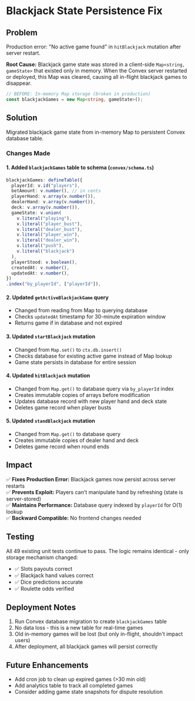# Blackjack State Persistence Fix

## Problem
Production error: "No active game found" in `hitBlackjack` mutation after server restart.

**Root Cause:** Blackjack game state was stored in a client-side `Map<string, gameState>` that existed only in memory. When the Convex server restarted or deployed, this Map was cleared, causing all in-flight blackjack games to disappear.

```typescript
// BEFORE: In-memory Map storage (broken in production)
const blackjackGames = new Map<string, gameState>();
```

## Solution
Migrated blackjack game state from in-memory Map to persistent Convex database table.

### Changes Made

#### 1. Added `blackjackGames` table to schema (`convex/schema.ts`)
```typescript
blackjackGames: defineTable({
  playerId: v.id("players"),
  betAmount: v.number(), // in cents
  playerHand: v.array(v.number()),
  dealerHand: v.array(v.number()),
  deck: v.array(v.number()),
  gameState: v.union(
    v.literal("playing"),
    v.literal("player_bust"),
    v.literal("dealer_bust"),
    v.literal("player_win"),
    v.literal("dealer_win"),
    v.literal("push"),
    v.literal("blackjack")
  ),
  playerStood: v.boolean(),
  createdAt: v.number(),
  updatedAt: v.number(),
})
.index("by_playerId", ["playerId"]),
```

#### 2. Updated `getActiveBlackjackGame` query
- Changed from reading from Map to querying database
- Checks `updatedAt` timestamp for 30-minute expiration window
- Returns game if in database and not expired

#### 3. Updated `startBlackjack` mutation
- Changed from `Map.set()` to `ctx.db.insert()`
- Checks database for existing active game instead of Map lookup
- Game state persists in database for entire session

#### 4. Updated `hitBlackjack` mutation
- Changed from `Map.get()` to database query via `by_playerId` index
- Creates immutable copies of arrays before modification
- Updates database record with new player hand and deck state
- Deletes game record when player busts

#### 5. Updated `standBlackjack` mutation
- Changed from `Map.get()` to database query
- Creates immutable copies of dealer hand and deck
- Deletes game record when round ends

## Impact
✅ **Fixes Production Error:** Blackjack games now persist across server restarts  
✅ **Prevents Exploit:** Players can't manipulate hand by refreshing (state is server-stored)  
✅ **Maintains Performance:** Database query indexed by `playerId` for O(1) lookup  
✅ **Backward Compatible:** No frontend changes needed

## Testing
All 49 existing unit tests continue to pass. The logic remains identical - only storage mechanism changed:
- ✅ Slots payouts correct
- ✅ Blackjack hand values correct
- ✅ Dice predictions accurate
- ✅ Roulette odds verified

## Deployment Notes
1. Run Convex database migration to create `blackjackGames` table
2. No data loss - this is a new table for real-time games
3. Old in-memory games will be lost (but only in-flight, shouldn't impact users)
4. After deployment, all blackjack games will persist correctly

## Future Enhancements
- Add cron job to clean up expired games (>30 min old)
- Add analytics table to track all completed games
- Consider adding game state snapshots for dispute resolution

